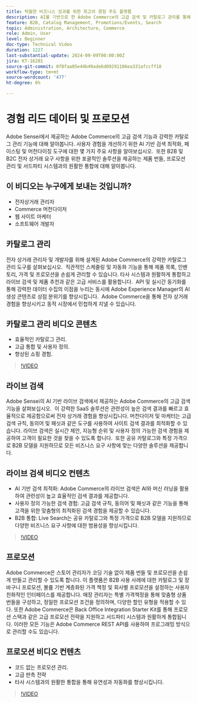 ```yaml
---
title: 탁월한 비즈니스 성과를 위한 최고의 경험 주도 플랫폼
description: AI를 기반으로 한 Adobe Commerce의 고급 검색 및 카탈로그 관리를 통해 B2B 및 B2C 고객 모두를 위한 전자 상거래 경험을 최적화합니다.
feature: B2B, Catalog Management, Promotions/Events, Search
topic: Administration, Architecture, Commerce
role: Admin, User
level: Beginner
doc-type: Technical Video
duration: 1227
last-substantial-update: 2024-09-09T00:00:00Z
jira: KT-16201
source-git-commit: 0f8faa05e44b49ade6d09291106ea331afccff18
workflow-type: tm+mt
source-wordcount: '477'
ht-degree: 0%

---
```



# 경험 리드 데이터 및 프로모션  

Adobe Sensei에서 제공하는 Adobe Commerce의 고급 검색 기능과 강력한 카탈로그 관리 기능에 대해 알아봅니다. 사용자 경험을 개선하기 위한 AI 기반 검색 최적화, 페이스팅 및 머천다이징 도구에 대한 몇 가지 주요 사항을 알아보십시오. &#x200B; 또한 B2B 및 B2C 전자 상거래 요구 사항을 위한 포괄적인 솔루션을 제공하는 제품 번들, 프로모션 관리 및 서드파티 시스템과의 원활한 통합에 대해 알아봅니다.

## 이 비디오는 누구에게 보내는 것입니까?

- 전자상거래 관리자
- Commerce 머천다이저
- 웹 사이트 마케터
- 소프트웨어 개발자

## 카탈로그 관리

전자 상거래 관리자 및 개발자를 위해 설계된 Adobe Commerce의 강력한 카탈로그 관리 도구를 살펴보십시오. &#x200B; 직관적인 스케줄링 및 자동화 기능을 통해 제품 목록, 인벤토리, 가격 및 프로모션을 손쉽게 관리할 수 있습니다. 타사 시스템과 원활하게 통합하고 라이브 검색 및 제품 추천과 같은 고급 서비스를 활용합니다. &#x200B; API 및 실시간 동기화를 통해 강력한 데이터 수집의 이점을 누리는 동시에 Adobe Experience Manager의 AI 생성 콘텐츠로 상점 분위기를 향상시킵니다. &#x200B; Adobe Commerce을 통해 전자 상거래 경험을 향상시키고 동적 시장에서 민첩하게 지낼 수 있습니다.  

## 카탈로그 관리 비디오 콘텐츠

- 효율적인 카탈로그 관리.
- 고급 통합 및 사용자 정의.
- 향상된 쇼핑 경험.

>[!VIDEO](https://video.tv.adobe.com/v/3434071?learn=on&captions=kor)

## 라이브 검색

Adobe Sensei의 AI 기반 라이브 검색에서 제공하는 Adobe Commerce의 고급 검색 기능을 살펴보십시오. &#x200B; 이 강력한 SaaS 솔루션은 관련성이 높은 검색 결과를 빠르고 효율적으로 제공함으로써 전자 상거래 경험을 향상시킵니다. &#x200B; 머천다이저 및 마케터는 고급 검색 규칙, 동의어 및 패싯과 같은 도구를 사용하여 사이트 검색 결과를 최적화할 수 있습니다. 라이브 검색은 실시간 제안, 지능형 순위 및 사용자 정의 가능한 검색 경험을 제공하여 고객이 필요한 것을 찾을 수 있도록 합니다. &#x200B; 또한 공유 카탈로그와 특정 가격으로 B2B 모델을 지원하므로 모든 비즈니스 요구 사항에 맞는 다양한 솔루션을 제공합니다.

## 라이브 검색 비디오 컨텐츠

- AI 기반 검색 최적화: Adobe Commerce의 라이브 검색은 AI와 머신 러닝을 활용하여 관련성이 높고 효율적인 검색 결과를 제공합니다.
- 사용자 정의 가능한 검색 경험: 고급 검색 규칙, 동의어 및 패싯과 같은 기능을 통해 고객을 위한 맞춤형의 최적화된 검색 경험을 제공할 수 있습니다.
- B2B 통합: Live Search는 공유 카탈로그와 특정 가격으로 B2B 모델을 지원하므로 다양한 비즈니스 요구 사항에 대한 범용성을 향상시킵니다.

>[!VIDEO](https://video.tv.adobe.com/v/3434049?learn=on&captions=kor)

## 프로모션  

Adobe Commerce은 스토어 관리자가 코딩 기술 없이 제품 번들 및 프로모션을 손쉽게 만들고 관리할 수 있도록 합니다. 이 플랫폼은 B2B 사용 사례에 대한 카탈로그 및 장바구니 프로모션, 볼륨 기반 계층화된 가격 책정 및 회사별 프로모션을 설정하는 사용자 친화적인 인터페이스를 제공합니다. 매장 관리자는 특별 가격책정을 통해 맞춤형 상품 번들을 구성하고, 정밀한 프로모션 조건을 정의하며, 다양한 할인 유형을 적용할 수 있다. 또한 Adobe Commerce은 Back Office Integration Starter Kit를 통해 프로모션 스택과 같은 고급 프로모션 전략을 지원하고 서드파티 시스템과 원활하게 통합됩니다. 이러한 모든 기능은 Adobe Commerce REST API를 사용하여 프로그래밍 방식으로 관리할 수도 있습니다.

## 프로모션 비디오 컨텐츠

- 코드 없는 프로모션 관리.
- 고급 판촉 전략
- 타사 시스템과의 원활한 통합을 통해 유연성과 자동화를 향상시킵니다.

>[!VIDEO](https://video.tv.adobe.com/v/3434060?learn=on&captions=kor)
>
